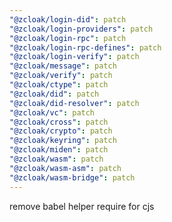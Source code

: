 ```yaml
---
"@zcloak/login-did": patch
"@zcloak/login-providers": patch
"@zcloak/login-rpc": patch
"@zcloak/login-rpc-defines": patch
"@zcloak/login-verify": patch
"@zcloak/message": patch
"@zcloak/verify": patch
"@zcloak/ctype": patch
"@zcloak/did": patch
"@zcloak/did-resolver": patch
"@zcloak/vc": patch
"@zcloak/cross": patch
"@zcloak/crypto": patch
"@zcloak/keyring": patch
"@zcloak/miden": patch
"@zcloak/wasm": patch
"@zcloak/wasm-asm": patch
"@zcloak/wasm-bridge": patch
---
```


remove babel helper require for cjs
